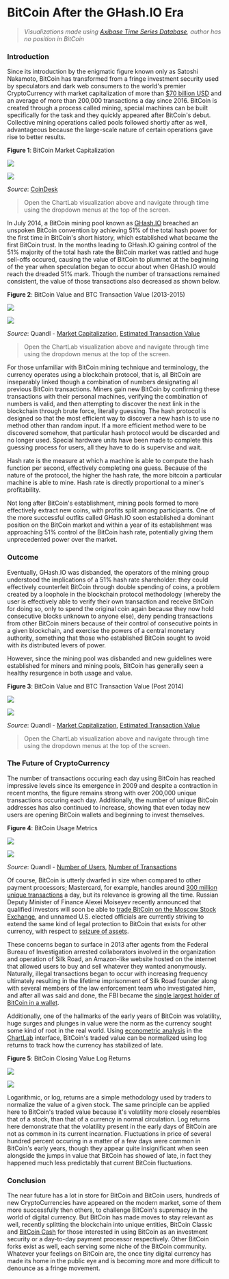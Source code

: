 BitCoin After the GHash.IO Era
===

> _Visualizations made using [Axibase Time Series Database](https://axibase.com/products/axibase-time-series-database/), author
has no position in BitCoin_
### Introduction

Since its introduction by the enigmatic figure known only as Satoshi Nakamoto, BitCoin has transformed from a fringe investment
security used by speculators and dark web consumers to the world's premier CryptoCurrency with market capitalization of
more than [$70 billion USD](https://coinmarketcap.com/) and an average of more than 200,000 transactions a day since 2016.
BitCoin is created through a process called mining, special machines can be built specifically for the task and they quickly 
appeared after BitCoin's debut. Collective mining operations called pools followed shortly after as well, advantageous because
the large-scale nature of certain operations gave rise to better results. 

**Figure 1**: BitCoin Market Capitalization

![](images/btc-2.png)

[![](images/button.png)](https://apps.axibase.com/chartlab/cfef4d8b/2/#fullscreen)

_Source_: [CoinDesk](https://www.coindesk.com/price/)

> Open the ChartLab visualization above and navigate through time using the dropdown menus at the top of the screen.

In July 2014, a BitCoin mining pool known as [GHash.IO](http://ghash.io/) breached an unspoken BitCoin convention by achieving 51% 
of the total hash power for the first time in BitCoin's short history, which established what became the first BitCoin trust. 
In the months leading to GHash.IO gaining control of the 51% majority of the total hash rate the BitCoin market was rattled and huge 
sell-offs occured, causing the value of BitCoin to plummet at the beginning of the year when speculation began to occur about 
when GHash.IO would reach the dreaded 51% mark. Though the number of transactions remained consistent, the value of those 
transactions also decreased as shown below.

**Figure 2**: BitCoin Value and BTC Transaction Value (2013-2015)

![](images/btc-1.png)

[![](images/button.png)](https://apps.axibase.com/chartlab/6677a920/2/#fullscreen)

_Source_: Quandl - [Market Capitalization](https://www.quandl.com/data/BCHAIN/MKTCP-Bitcoin-Market-Capitalization), [Estimated Transaction Value](https://www.quandl.com/data/BCHAIN/ETRVU-Bitcoin-Estimated-Transaction-Volume-USD)

> Open the ChartLab visualization above and navigate through time using the dropdown menus at the top of the screen.

For those unfamiliar with BitCoin mining technique and terminology, the currency operates using a blockchain protocol, that is,
all BitCoin are inseparably linked though a combination of numbers designating all previous BitCoin transactions. Miners
gain new BitCoin by confirming these transactions with their personal machines, verifying the combination of numbers is valid,
and then attempting to discover the next link in the blockchain through brute force, literally guessing. The hash protocol
is designed so that the most efficient way to discover a new hash is to use no method other than random input. If a more
efficient method were to be discovered somehow, that particular hash protocol would be discarded and no longer used. Special
hardware units have been made to complete this guessing process for users, all they have to do is supervise and wait.

Hash rate is the measure at which a machine is able to compute the hash function per second, effectively completing one guess.
Because of the nature of the protocol, the higher the hash rate, the more bitcoin a particular machine is able to mine. Hash rate
is directly proportional to a miner's profitability.

Not long after BitCoin's establishment, mining pools formed to more effectively extract new coins, with profits split among participants.
One of the more successful outfits called GHash.IO soon established a dominant position on the BitCoin market and within a year
of its establishment was approaching 51% control of the BitCoin hash rate, potentially giving them unprecedented power over the market.

### Outcome

Eventually, GHash.IO was disbanded, the operators of the mining group understood the implications of a 51% hash rate
shareholder: they could effectively counterfeit BitCoin through double spending of coins, a problem created by a loophole
in the blockchain protocol methodology (whereby the user is effectively able to verify their own transaction and receive BitCoin
for doing so, only to spend the original coin again because they now hold consecutive blocks unknown to anyone else), deny pending 
transactions from other BitCoin miners because of their control of consecutive points in a given blockchain, and exercise 
the powers of a central monetary authority, something that those who established BitCoin sought to avoid with its distributed 
levers of power.

However, since the mining pool was disbanded and new guidelines were established for miners and mining pools, BitCoin has
generally seen a healthy resurgence in both usage and value.

**Figure 3**: BitCoin Value and BTC Transaction Value (Post 2014)

![](images/btc-3.png)

[![](images/button.png)](https://apps.axibase.com/chartlab/6d049b41/2/#fullscreen)

_Source_: Quandl - [Market Capitalization](https://www.quandl.com/data/BCHAIN/MKTCP-Bitcoin-Market-Capitalization), [Estimated Transaction Value](https://www.quandl.com/data/BCHAIN/ETRVU-Bitcoin-Estimated-Transaction-Volume-USD)

> Open the ChartLab visualization above and navigate through time using the dropdown menus at the top of the screen.

### The Future of CryptoCurrency

The number of transactions occuring each day using BitCoin has reached impressive levels since its emergence in 2009 and despite
a contraction in recent months, the figure remains strong with over 200,000 unique transactions occuring each day. Additionally,
the number of unique BitCoin addresses has also continued to increase, showing that even today new users are opening BitCoin
wallets and beginning to invest themselves.

**Figure 4**: BitCoin Usage Metrics

![](images/btc-5.png)

[![](images/button.png)](https://apps.axibase.com/chartlab/94cad80b/#fullscreen)

_Source_: Quandl - [Number of Users](https://www.quandl.com/data/BCHAIN/NADDU-Bitcoin-Number-of-Unique-Bitcoin-Addresses-Used), [Number of Transactions](https://www.quandl.com/data/BCHAIN/NTRAN-Bitcoin-Number-of-Transactions)

Of course, BitCoin is utterly dwarfed in size when compared to other payment processors; Mastercard, for example, handles
around [300 million unique transactions](http://www.techrepublic.com/blog/decision-central/process-300-million-transactions-a-day-without-going-crazy/)
a day, but its relevance is growing all the time. Russian Deputy Minister of Finance Alexei Moiseyev recently announced that 
qualified investors will soon be able to [trade BitCoin on the Moscow Stock Exchange](https://www.forbes.com/sites/kenrapoza/2017/08/30/moscow-stock-exchange-opens-to-crypto-currency-trade/#66b76e3426d1),
and unnamed U.S. elected officials are currently striving to extend the same kind of legal protection to BitCoin that
exists for other currency, with respect to [seizure of assets](https://news.bitcoin.com/u-s-lawmakers-aim-to-protect-bitcoin-users-from-government-harassment/).

These concerns began to surface in 2013 after agents from the Federal Bureau of Investigation arrested collaborators involved
in the organization and operation of Silk Road, an Amazon-like website hosted on the internet that allowed users to buy and
sell whatever they wanted anonymously. Naturally, illegal transactions began to occur with increasing frequency ultimately
resulting in the lifetime imprisonment of Silk Road founder along with several members of the law enforcement team who investigated him, and after all
was said and done, the FBI became the [single largest holder of BitCoin in a wallet](https://www.wired.com/2013/12/fbi_wallet/).

Additionally, one of the hallmarks of the early years of BitCoin was volatility, huge surges and plunges in value were the
norm as the currency sought some kind of root in the real world. Using [econometric analysis]() in the [ChartLab](https://apps.axibse.com) 
interface, BitCoin's traded value can be normalized using log returns to track how the currency has stabilized of late.

**Figure 5**: BitCoin Closing Value Log Returns

![](images/btc-6.png)

[![](images/button.png)](https://apps.axibase.com/chartlab/27a6f919/#fullscreen)

Logarithmic, or log, returns are a simple methodology used by traders to normalize the value of a given stock. The same principle
can be applied here to BitCoin's traded value because it's volatility more closely resembles that of a stock, than that of
a currency in normal circulation. Log returns here demonstrate that the volatility present in the early days of BitCoin are
not as common in its current incarnation. Fluctuations in price of several hundred percent occuring in a matter of a few days
were common in BitCoin's early years, though they appear quite insignificant when seen alongside the jumps in value that BitCoin
has showed of late, in fact they happened much less predictably that current BitCoin fluctuations.

### Conclusion

The near future has a lot in store for BitCoin and BitCoin users, hundreds of new CryptoCurrencies have appeared on the modern 
market, some of them more successfully then others, to challenge BitCoin's supremacy in the world of digital currency. But
BitCoin has made moves to stay relevant as well, recently splitting the blockchain into unique entities, BitCoin Classic
and [BitCoin Cash](https://news.bitcoin.com/what-every-bitcoiner-should-know-about-bitcoin-cash/) for those interested in 
using BitCoin as an investment security or a day-to-day payment processor respectively. Other BitCoin forks exist as well,
each serving some niche of the BitCoin community. Whatever your feelings on BitCoin are, the once tiny digital currency
has made its home in the public eye and is becoming more and more difficult to denounce as a fringe movement. 
